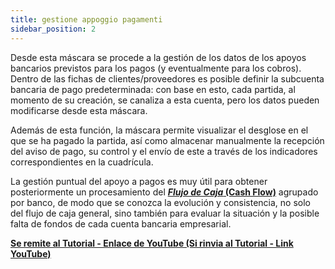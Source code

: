 ```yaml
---
title: gestione appoggio pagamenti
sidebar_position: 2
---
```


Desde esta máscara se procede a la gestión de los datos de los apoyos bancarios previstos para los pagos (y eventualmente para los cobros). Dentro de las fichas de clientes/proveedores es posible definir la subcuenta bancaria de pago predeterminada: con base en esto, cada partida, al momento de su creación, se canaliza a esta cuenta, pero los datos pueden modificarse desde esta máscara.

Además de esta función, la máscara permite visualizar el desglose en el que se ha pagado la partida, así como almacenar manualmente la recepción del aviso de pago, su control y el envío de este a través de los indicadores correspondientes en la cuadrícula.

La gestión puntual del apoyo a pagos es muy útil para obtener posteriormente un procesamiento del **[*Flujo de Caja* (Cash Flow)](/docs/treasury/cash-flow/reports)** agrupado por banco, de modo que se conozca la evolución y consistencia, no solo del flujo de caja general, sino también para evaluar la situación y la posible falta de fondos de cada cuenta bancaria empresarial.

**<a href="https://youtu.be/DkxoWgTkvUg&amp;t=5m37s" target="_blank" rel="noopener noreferrer">Se remite al Tutorial - Enlace de YouTube (Si rinvia al Tutorial - Link YouTube)</a>**